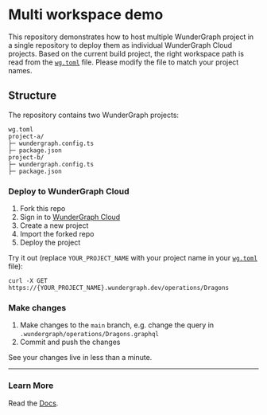 # Multi workspace demo

This repository demonstrates how to host multiple WunderGraph project in a single repository to deploy them as individual WunderGraph Cloud projects.
Based on the current build project, the right workspace path is read from the [`wg.toml`](wg.toml) file. Please modify the file to match your project names.

## Structure

The repository contains two WunderGraph projects:

```
wg.toml
project-a/
├─ wundergraph.config.ts
├─ package.json
project-b/
├─ wundergraph.config.ts
├─ package.json
```

### Deploy to WunderGraph Cloud

1. Fork this repo
2. Sign in to [WunderGraph Cloud](https://cloud.wundergraph.com)
3. Create a new project
4. Import the forked repo
5. Deploy the project

Try it out (replace `YOUR_PROJECT_NAME` with your project name in your [`wg.toml`](wg.toml) file):

```shell
curl -X GET https://{YOUR_PROJECT_NAME}.wundergraph.dev/operations/Dragons
```

### Make changes

1. Make changes to the `main` branch, e.g. change the query in `.wundergraph/operations/Dragons.graphql`
2. Commit and push the changes

See your changes live in less than a minute.

---

### Learn More

Read the [Docs](https://wundergraph.com/docs).